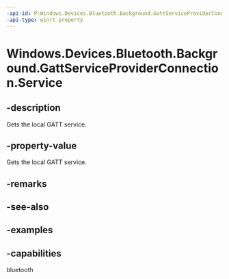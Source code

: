 ```yaml
---
-api-id: P:Windows.Devices.Bluetooth.Background.GattServiceProviderConnection.Service
-api-type: winrt property
---
```


<!-- Property syntax.
public GattLocalService Service { get; }
-->

# Windows.Devices.Bluetooth.Background.GattServiceProviderConnection.Service

## -description
Gets the local GATT service.

## -property-value
Gets the local GATT service.

## -remarks

## -see-also

## -examples


## -capabilities
bluetooth
